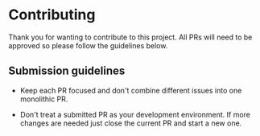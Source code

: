# Contributing
Thank you for wanting to contribute to this project. All PRs will need to be approved so please follow the guidelines below.

## Submission guidelines
- Keep each PR focused and don't combine different issues into one monolithic PR.

- Don't treat a submitted PR as your development environment. If more changes are needed just close the current PR and start a new one.